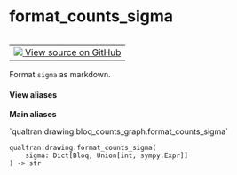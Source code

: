# format_counts_sigma


<table class="tfo-notebook-buttons tfo-api nocontent" align="left">
<td>
  <a target="_blank" href="https://github.com/quantumlib/cirq-qubitization/blob/main/qualtran/drawing/bloq_counts_graph.py#L172-L177">
    <img src="https://www.tensorflow.org/images/GitHub-Mark-32px.png" />
    View source on GitHub
  </a>
</td>
</table>



Format `sigma` as markdown.


<section class="expandable">
  <h4 class="showalways">View aliases</h4>
  <p>
<b>Main aliases</b>
<p>`qualtran.drawing.bloq_counts_graph.format_counts_sigma`</p>
</p>
</section>

<pre class="devsite-click-to-copy prettyprint lang-py tfo-signature-link">
<code>qualtran.drawing.format_counts_sigma(
    sigma: Dict[Bloq, Union[int, sympy.Expr]]
) -> str
</code></pre>



<!-- Placeholder for "Used in" -->

